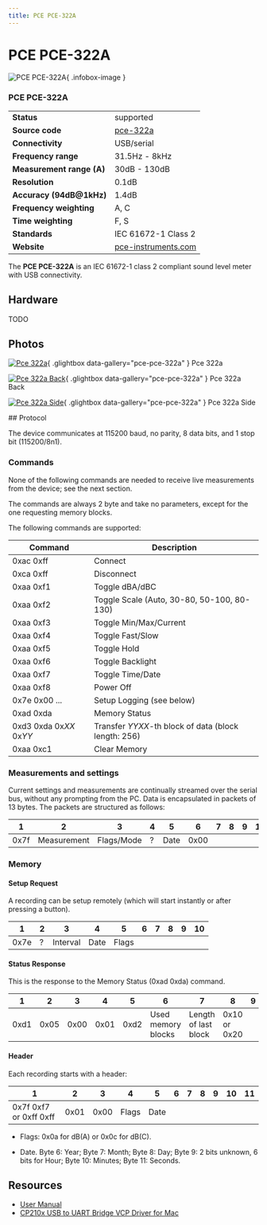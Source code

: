 ```yaml
---
title: PCE PCE-322A
---
```


# PCE PCE-322A

<div class="infobox" markdown>

![PCE PCE-322A](./img/PCE-322A.png){ .infobox-image }

### PCE PCE-322A

| | |
|---|---|
| **Status** | supported |
| **Source code** | [pce-322a](https://github.com/OpenTraceLab/OpenTraceCapture/tree/main/src/hardware/pce-322a) |
| **Connectivity** | USB/serial |
| **Frequency range** | 31.5Hz - 8kHz |
| **Measurement range (A)** | 30dB - 130dB |
| **Resolution** | 0.1dB |
| **Accuracy (94dB@1kHz)** | 1.4dB |
| **Frequency weighting** | A, C |
| **Time weighting** | F, S |
| **Standards** | IEC 61672-1 Class 2 |
| **Website** | [pce-instruments.com](https://www.pce-instruments.com/english/measuring-instruments/test-meters/sound-level-meter-noise-level-meter-pce-instruments-sound-level-meter-pce-322-a-det_60903.htm) |

</div>

The **PCE PCE-322A** is an IEC 61672-1 class 2 compliant sound level meter with USB connectivity.

## Hardware

TODO

## Photos

<div class="photo-grid" markdown>

[![Pce 322a](./img/PCE-322A.png)](./img/PCE-322A.png "Pce 322a"){ .glightbox data-gallery="pce-pce-322a" }
<span class="caption">Pce 322a</span>

[![Pce 322a Back](./img/PCE-322A_back.jpg)](./img/PCE-322A_back.jpg "Pce 322a Back"){ .glightbox data-gallery="pce-pce-322a" }
<span class="caption">Pce 322a Back</span>

[![Pce 322a Side](./img/PCE-322A_side.jpg)](./img/PCE-322A_side.jpg "Pce 322a Side"){ .glightbox data-gallery="pce-pce-322a" }
<span class="caption">Pce 322a Side</span>

</div>
## Protocol

The device communicates at 115200 baud, no parity, 8 data bits, and 1 stop bit (115200/8n1).

### Commands

None of the following commands are needed to receive live measurements from the device; see the next section.

The commands are always 2 byte and take no parameters, except for the one requesting memory blocks.

The following commands are supported:

| Command | Description |
|---|---|
| 0xac 0xff | Connect |
| 0xca 0xff | Disconnect |
| 0xaa 0xf1 | Toggle dBA/dBC |
| 0xaa 0xf2 | Toggle Scale (Auto, 30-80, 50-100, 80-130) |
| 0xaa 0xf3 | Toggle Min/Max/Current |
| 0xaa 0xf4 | Toggle Fast/Slow |
| 0xaa 0xf5 | Toggle Hold |
| 0xaa 0xf6 | Toggle Backlight |
| 0xaa 0xf7 | Toggle Time/Date |
| 0xaa 0xf8 | Power Off |
| 0x7e 0x00 ... | Setup Logging (see below) |
| 0xad 0xda | Memory Status |
| 0xd3 0xda 0x*XX* 0x*YY* | Transfer *YYXX*-th block of data (block length: 256) |
| 0xaa 0xc1 | Clear Memory |

### Measurements and settings

Current settings and measurements are continually streamed over the serial bus, without any prompting from the PC. Data is encapsulated in packets of 13 bytes. The packets are structured as follows:

| 1 | 2 | 3 | 4 | 5 | 6 | 7 | 8 | 9 | 10 | 11 | 12 | 13 |
|---|---|---|---|---|---|---|---|---|---|---|---|---|
| 0x7f | Measurement | Flags/Mode | ? | Date | 0x00 |

### Memory
#### Setup Request

A recording can be setup remotely (which will start instantly or after pressing a button).

| 1 | 2 | 3 | 4 | 5 | 6 | 7 | 8 | 9 | 10 |
|---|---|---|---|---|---|---|---|---|---|
| 0x7e | ? | Interval | Date | Flags |

#### Status Response

This is the response to the Memory Status (0xad 0xda) command.

| 1 | 2 | 3 | 4 | 5 | 6 | 7 | 8 | 9 |
|---|---|---|---|---|---|---|---|---|
| 0xd1 | 0x05 | 0x00 | 0x01 | 0xd2 | Used memory blocks | Length of last block | 0x10 or 0x20 |

#### Header

Each recording starts with a header:

| 1 | 2 | 3 | 4 | 5 | 6 | 7 | 8 | 9 | 10 | 11 |
|---|---|---|---|---|---|---|---|---|---|---|
| 0x7f 0xf7 or 0xff 0xff | 0x01 | 0x00 | Flags | Date |

- Flags: 0x0a for dB(A) or 0x0c for dB(C).

- Date. Byte 6: Year; Byte 7: Month; Byte 8: Day; Byte 9: 2 bits unknown, 6 bits for Hour; Byte 10: Minutes; Byte 11: Seconds.

## Resources
- [User Manual](https://www.pce-instruments.com/english/slot/2/download/60903/manual-sound-level-meter-pce-322-a.pdf)
- [CP210x USB to UART Bridge VCP Driver for Mac](https://www.silabs.com/products/mcu/Pages/USBtoUARTBridgeVCPDrivers.aspx#mac)


